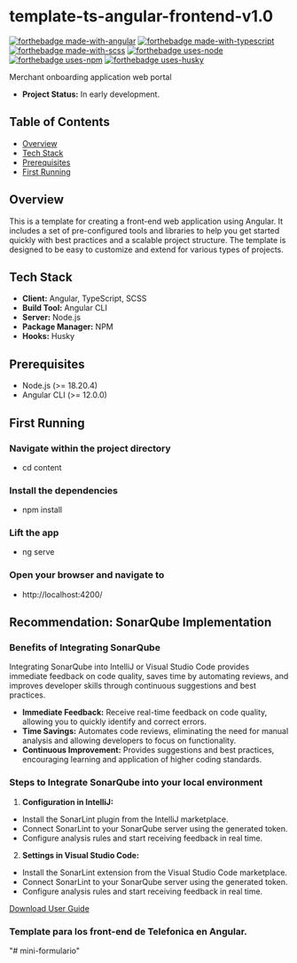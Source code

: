 # template-ts-angular-frontend-v1.0

[![forthebadge made-with-angular](https://img.shields.io/badge/made_with-angular-DD0031?labelColor=fff&style=for-the-badge&logo=angular&logoColor=DD0031)](https://angular.io/)
[![forthebadge made-with-typescript](https://img.shields.io/badge/made_with-typescript-3078c6?labelColor=fff&style=for-the-badge&logo=typescript)](https://www.typescriptlang.org/)
[![forthebadge made-with-scss](https://img.shields.io/badge/made_with-scss-CC6699?labelColor=fff&style=for-the-badge&logo=sass&logoColor=CC6699)](https://sass-lang.com/)
[![forthebadge uses-node](https://img.shields.io/badge/uses-node-339933?labelColor=fff&style=for-the-badge&logo=node.js&logoColor=339933)](https://nodejs.org/)
[![forthebadge uses-npm](https://img.shields.io/badge/uses-npm-CB3837?labelColor=fff&style=for-the-badge&logo=npm&logoColor=CB3837)](https://npmjs.com/)
[![forthebadge uses-husky](https://img.shields.io/badge/uses-Husky-ececec?labelColor=32363e&style=for-the-badge&logo=)](https://typicode.github.io/husky/)

Merchant onboarding application web portal

- **Project Status:** In early development.

## Table of Contents
- [Overview](#overview)
- [Tech Stack](#tech-stack)
- [Prerequisites](#prerequisites)
- [First Running](#first-running)

## Overview
This is a template for creating a front-end web application using Angular. It includes a set of pre-configured tools and libraries to help you get started quickly with best practices and a scalable project structure. The template is designed to be easy to customize and extend for various types of projects.

## Tech Stack
- **Client:** Angular, TypeScript, SCSS
- **Build Tool:** Angular CLI
- **Server:** Node.js
- **Package Manager:** NPM
- **Hooks:** Husky

## Prerequisites
- Node.js (>= 18.20.4)
- Angular CLI (>= 12.0.0)

## First Running
### Navigate within the project directory
-	cd content
### Install the dependencies
-	npm install
### Lift the app
-	ng serve
### Open your browser and navigate to
- http://localhost:4200/

## Recommendation: SonarQube Implementation

### Benefits of Integrating SonarQube

Integrating SonarQube into IntelliJ or Visual Studio Code provides immediate feedback on code quality, saves time by automating reviews, and improves developer skills through continuous suggestions and best practices.

- **Immediate Feedback:** Receive real-time feedback on code quality, allowing you to quickly identify and correct errors.
- **Time Savings:** Automates code reviews, eliminating the need for manual analysis and allowing developers to focus on functionality.
- **Continuous Improvement:** Provides suggestions and best practices, encouraging learning and application of higher coding standards.

### Steps to Integrate SonarQube into your local environment

1. **Configuration in IntelliJ:**
 - Install the SonarLint plugin from the IntelliJ marketplace.
 - Connect SonarLint to your SonarQube server using the generated token.
 - Configure analysis rules and start receiving feedback in real time.

2. **Settings in Visual Studio Code:**
 - Install the SonarLint extension from the Visual Studio Code marketplace.
 - Connect SonarLint to your SonarQube server using the generated token.
 - Configure analysis rules and start receiving feedback in real time.

 [Download User Guide](link-to-pdf)

### Template para los front-end de Telefonica en Angular.
"# mini-formulario" 

